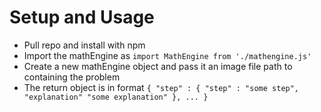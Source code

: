 # Setup and Usage

- Pull repo and install with npm
- Import the mathEngine as ` import MathEngine from './mathengine.js' `
- Create a new mathEngine object and pass it an image file path to containing the problem
- The return object is in format ` {
                                      "step" : {
                                                  "step" : "some step",
                                                  "explanation" "some explanation"
                                                },
                                      ...
                                    } `
